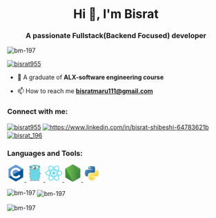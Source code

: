 <h1 align="center">Hi 👋, I'm Bisrat</h1>
<h3 align="center">A passionate Fullstack(Backend Focused) developer</h3>

<p align="left"> <img src="https://komarev.com/ghpvc/?username=bm-197&label=Profile%20views&color=0e75b6&style=flat" alt="bm-197" /> </p>

<p align="left"> <a href="https://twitter.com/bisrat955" target="blank"><img src="https://img.shields.io/twitter/follow/bisrat955?logo=twitter&style=for-the-badge" alt="bisrat955" /></a> </p>

- 🌱 A graduate of **ALX-software engineering course**

- 📫 How to reach me **bisratmaru111@gmail.com**

<h3 align="left">Connect with me:</h3>
<p align="left">
<a href="https://twitter.com/bisrat955" target="blank"><img align="center" src="https://raw.githubusercontent.com/rahuldkjain/github-profile-readme-generator/master/src/images/icons/Social/twitter.svg" alt="bisrat955" height="30" width="40" /></a>
<a href="https://linkedin.com/in/https://www.linkedin.com/in/bisrat-shibeshi-64783621b" target="blank"><img align="center" src="https://raw.githubusercontent.com/rahuldkjain/github-profile-readme-generator/master/src/images/icons/Social/linked-in-alt.svg" alt="https://www.linkedin.com/in/bisrat-shibeshi-64783621b" height="30" width="40" /></a>
<a href="https://www.leetcode.com/bisrat_196" target="blank"><img align="center" src="https://raw.githubusercontent.com/rahuldkjain/github-profile-readme-generator/master/src/images/icons/Social/leet-code.svg" alt="bisrat_196" height="30" width="40" /></a>
</p>

<h3 align="left">Languages and Tools:</h3>
<p align="left"> 
<a href="https://www.cprogramming.com/" target="_blank" rel="noreferrer"> <img src="https://raw.githubusercontent.com/devicons/devicon/master/icons/c/c-original.svg" alt="c" width="40" height="40"/> </a>
<a href="https://go.dev/" target="_blank" rel="noreferrer"> <img src="https://raw.githubusercontent.com/devicons/devicon/master/icons/go/go-original.svg" alt="go" width="40" height="40"/> </a>
<a href="https://react.dev/" target="_blank" rel="noreferrer"> <img src="https://raw.githubusercontent.com/devicons/devicon/master/icons/react/react-original.svg" alt="react" width="40" height="40"/> </a>
<a href="https://nodejs.org/en" target="_blank" rel="noreferrer"> <img src="https://raw.githubusercontent.com/devicons/devicon/master/icons/nodejs/nodejs-original.svg" alt="nodejs" width="40" height="40"/> </a>
<a href="https://www.python.org" target="_blank" rel="noreferrer"> <img src="https://raw.githubusercontent.com/devicons/devicon/master/icons/python/python-original.svg" alt="python" width="40" height="40"/> </a> 
</p>

<p><img align="left" src="https://github-readme-stats.vercel.app/api/top-langs?username=bm-197&show_icons=true&locale=en&layout=compact" alt="bm-197" /></p>

<p>&nbsp;<img align="center" src="https://github-readme-stats.vercel.app/api?username=bm-197&show_icons=true&locale=en" alt="bm-197" /></p>

<p><img align="center" src="https://github-readme-streak-stats.herokuapp.com/?user=bm-197&" alt="bm-197" /></p>
